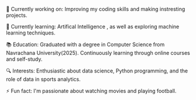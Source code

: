 🔭 Currently working on: Improving my coding skills and making instresting projects.

🌱 Currently learning: Artifical Intelligence , as well as exploring machine learning techniques.

📚 Education: Graduated with a degree in Computer Science from Navrachana University(2025). Continuously learning through online courses and self-study.

🔍 Interests: Enthusiastic about data science, Python programming, and the role of data in sports analytics. 

⚡ Fun fact: I'm passionate about watching movies and playing football.
